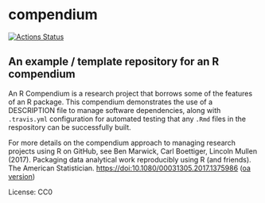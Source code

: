 # compendium

[![Actions Status](https://github.com/benmarwick/compendium/workflows/Render%20manuscript%20on%20Docker/badge.svg)](https://github.com/benmarwick/compendium/actions)


## An example / template repository for an R compendium


An R Compendium is a research project that borrows some of the features of an R package.  This compendium demonstrates the use of a DESCRIPTION file to manage software dependencies, along with `.travis.yml` configuration for automated testing that any `.Rmd` files in the respository can be successfully built.  

For more details on the compendium approach to managing research projects using R on GitHub, see Ben Marwick, Carl Boettiger, Lincoln Mullen (2017). Packaging data analytical work reproducibly using R (and friends). The American Statistician. <https://doi:10.1080/00031305.2017.1375986> ([oa version](https://doi.org/10.7287/peerj.preprints.3192v1))


License: CC0

